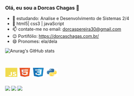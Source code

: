 ### Olá, eu sou a Dorcas Chagas 👋


- 🌱 estudando: Analise e Desenvolvimento de Sistemas 2/4
- 📖 html5| css3 | javaScript
- 📫 contate-me no email: dorcaspereira30@gmail.com
- 😉 Portifólio: https://dorcaschagas.com.br/
- 😄 Pronomes: ela/dela

![Anurag's GitHub stats](https://github-readme-stats.vercel.app/api?username=dorcaschagas&theme=dark&show_icons=true)
##


##
<div style="display: inline_block"><br>
  <img align="center" alt="Dorcas-Js" height="30" width="40" src="https://raw.githubusercontent.com/devicons/devicon/master/icons/javascript/javascript-plain.svg">
  <img align="center" alt="Dorcas-HTML" height="30" width="40" src="https://raw.githubusercontent.com/devicons/devicon/master/icons/html5/html5-original.svg">
  <img align="center" alt="Dorcas-CSS" height="30" width="40" src="https://raw.githubusercontent.com/devicons/devicon/master/icons/css3/css3-original.svg">
  <img align="center" alt="Dorcas-Python" height="30" width="40" src="https://raw.githubusercontent.com/devicons/devicon/master/icons/python/python-original.svg">
  </div>

##

<div>
  <a href="https://discord.gg/1086264186125946960" target="_blank"><img src="https://img.shields.io/badge/Discord-7289DA?style=for-the-badge&logo= discord&logoColor=white"   target="_blank"></a>
    <a href = "mailto:dorcaspereira30@gmail.com"><img src="https://img.shields.io/badge/-Gmail-%23333?style=for-the-badge&logo=gmail&logoColor=white" alvo ="_blank"></a>
    <a href="https://www.linkedin.com/in/dorcas-chagas-a828361a1/" target="_blank"><img src="https://img.shields.io/badge/-LinkedIn-%230077B5?style=for-the-badge&logo=linkedin&logoColor=white" target="_blank"></a>
</div>
